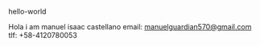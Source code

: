hello-world

Hola i am manuel isaac castellano
email: manuelguardian570@gmail.com
tlf: +58-4120780053
